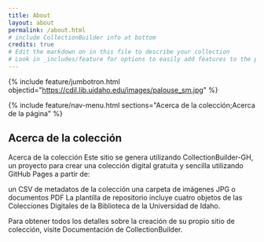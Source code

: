 ```yaml
---
title: About
layout: about
permalink: /about.html
# include CollectionBuilder info at bottom
credits: true
# Edit the markdown on in this file to describe your collection
# Look in _includes/feature for options to easily add features to the page
---
```


{% include feature/jumbotron.html objectid="https://cdil.lib.uidaho.edu/images/palouse_sm.jpg" %}

{% include feature/nav-menu.html sections="Acerca de la colección;Acerca de la página" %}

## Acerca de la colección

Acerca de la colección
Este sitio se genera utilizando CollectionBuilder-GH, un proyecto para crear una colección digital gratuita y sencilla utilizando GitHub Pages a partir de:

un CSV de metadatos de la colección
una carpeta de imágenes JPG o documentos PDF
La plantilla de repositorio incluye cuatro objetos de las Colecciones Digitales de la Biblioteca de la Universidad de Idaho.

Para obtener todos los detalles sobre la creación de su propio sitio de colección, visite Documentación de CollectionBuilder.

